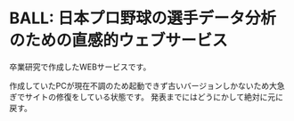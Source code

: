 # BALL: 日本プロ野球の選手データ分析のための直感的ウェブサービス

卒業研究で作成したWEBサービスです。

作成していたPCが現在不調のため起動できず古いバージョンしかないため大急ぎでサイトの修復をしている状態です。
発表までにはどうにかして絶対に元に戻す。